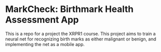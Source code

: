 # MarkCheck: Birthmark Health Assessment App

This is a repo for a project the XRPR1 course. This project aims to train a neural net for recognizing birth marks as either malignant or benign, and implementing the net as a mobile app.
